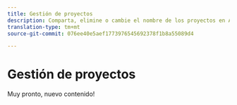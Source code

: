 ```yaml
---
title: Gestión de proyectos
description: Comparta, elimine o cambie el nombre de los proyectos en Analysis Workspace.
translation-type: tm+mt
source-git-commit: 076ee40e5aef1773976545692378f1b8a55089d4

---
```



# Gestión de proyectos

Muy pronto, nuevo contenido!
